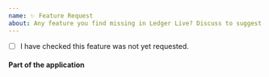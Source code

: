 ```yaml
---
name: ✨ Feature Request
about: Any feature you find missing in Ledger Live? Discuss to suggest feature requests.
---
```


- [ ] I have checked this feature was not yet requested.

<!-- DESCRIPTION: Explain precisely what is the feature about. One topic at a time. use more issues if needed -->

#### Part of the application

<!-- what part of the application would be impacted by this feature? -->
